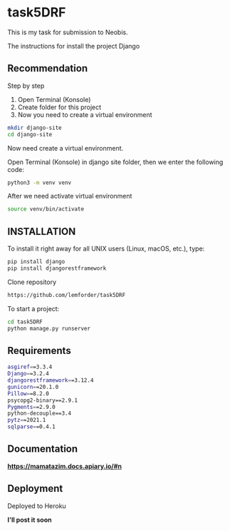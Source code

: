 # task5DRF
This is my task for submission to Neobis.

The instructions for install the project Django

## Recommendation
Step by step

1. Open Terminal (Konsole)
2. Create folder for this project
3. Now you need to create a virtual environment

```bash
mkdir django-site
cd django-site
```
Now need create a virtual environment.

Open Terminal (Konsole) in django site folder, then we enter the following code:
```bash
python3 -m venv venv
```

After we need activate virtual environment
```bash
source venv/bin/activate
```

## INSTALLATION
To install it right away for all UNIX users (Linux, macOS, etc.), type:
```bash
pip install django
pip install djangorestframework
```

Clone repository
```bash
https://github.com/lemforder/task5DRF
```

To start a project:
```bash
cd task5DRF
python manage.py runserver
```

## Requirements
```bash
asgiref==3.3.4
Django==3.2.4
djangorestframework==3.12.4
gunicorn==20.1.0
Pillow==8.2.0
psycopg2-binary==2.9.1
Pygments==2.9.0
python-decouple==3.4
pytz==2021.1
sqlparse==0.4.1
```

## Documentation

**https://mamatazim.docs.apiary.io/#n**

## Deployment

Deployed to Heroku

**I'll post it soon**